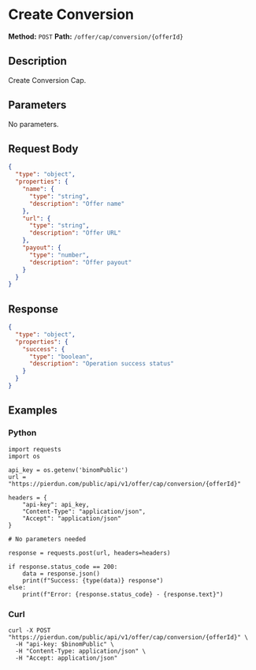 # Create Conversion

**Method:** `POST`
**Path:** `/offer/cap/conversion/{offerId}`

## Description
Create Conversion Cap.

## Parameters
No parameters.

## Request Body
```json
{
  "type": "object",
  "properties": {
    "name": {
      "type": "string",
      "description": "Offer name"
    },
    "url": {
      "type": "string",
      "description": "Offer URL"
    },
    "payout": {
      "type": "number",
      "description": "Offer payout"
    }
  }
}
```

## Response
```json
{
  "type": "object",
  "properties": {
    "success": {
      "type": "boolean",
      "description": "Operation success status"
    }
  }
}
```

## Examples
### Python
```__python__
import requests
import os

api_key = os.getenv('binomPublic')
url = "https://pierdun.com/public/api/v1/offer/cap/conversion/{offerId}"

headers = {
    "api-key": api_key,
    "Content-Type": "application/json",
    "Accept": "application/json"
}

# No parameters needed

response = requests.post(url, headers=headers)

if response.status_code == 200:
    data = response.json()
    print(f"Success: {type(data)} response")
else:
    print(f"Error: {response.status_code} - {response.text}")
```
### Curl
```__curl__
curl -X POST "https://pierdun.com/public/api/v1/offer/cap/conversion/{offerId}" \
  -H "api-key: $binomPublic" \
  -H "Content-Type: application/json" \
  -H "Accept: application/json"
```
